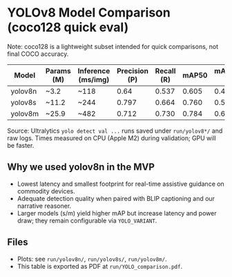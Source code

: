 # YOLOv8 Model Comparison (coco128 quick eval)

Note: coco128 is a lightweight subset intended for quick comparisons, not final COCO accuracy.

| Model   | Params (M) | Inference (ms/img) | Precision (P) | Recall (R) | mAP50 | mAP50-95 |
|---------|------------|---------------------|---------------|------------|-------|----------|
| yolov8n | ~3.2       | ~118                | 0.64          | 0.537      | 0.605 | 0.446    |
| yolov8s | ~11.2      | ~244                | 0.797         | 0.664      | 0.760 | 0.589    |
| yolov8m | ~25.9      | ~482                | 0.712         | 0.730      | 0.784 | 0.614    |

Source: Ultralytics `yolo detect val ...` runs saved under `run/yolov8*/` and raw logs. Times measured on CPU (Apple M2) during validation; GPU will be faster.

## Why we used yolov8n in the MVP
- Lowest latency and smallest footprint for real-time assistive guidance on commodity devices.
- Adequate detection quality when paired with BLIP captioning and our narrative reasoner.
- Larger models (s/m) yield higher mAP but increase latency and power draw; they remain configurable via `YOLO_VARIANT`.

## Files
- Plots: see `run/yolov8n/`, `run/yolov8s/`, `run/yolov8m/`.
- This table is exported as PDF at `run/YOLO_comparison.pdf`.
